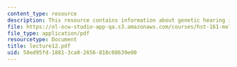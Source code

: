 ```yaml
---
content_type: resource
description: This resource contains information about genetic hearing impairment.
file: https://ol-ocw-studio-app-qa.s3.amazonaws.com/courses/hst-161-molecular-biology-and-genetics-in-modern-medicine-fall-2007/58ed95fd18813ca02656818c08639e00_lecture12.pdf
file_type: application/pdf
resourcetype: Document
title: lecture12.pdf
uid: 58ed95fd-1881-3ca0-2656-818c08639e00
---
```

